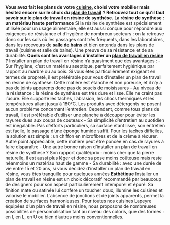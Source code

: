 ##
**Vous avez fait les plans de votre** [**cuisine**](/cuisine-CCU0001)**, choisi votre mobilier mais hésitez encore sur le choix du** [**plan de travail**](/plans-travail-CCN0091) **? Retrouvez tout ce qu’il faut savoir sur le plan de travail en résine de synthèse.**
**La résine de synthèse : un matériau haute performance**
Si la résine de synthèse est spécialement utilisée pour un usage alimentaire, elle est aussi conçue pour répondre aux exigences de résistance et d’hygiène de nombreux secteurs : on la retrouve donc sur les sols où les passages sont très fréquents, dans les laboratoires, dans les receveurs de **[salle de bains](/bain-CCU0002)** et bien entendu dans les plans de travail (cuisine et salle de bains). Une preuve de sa résistance et de sa durabilité.
**Quels sont les avantages d’installer un [plan de travail en résine](/resine-CCN688163) ?**
Installer un plan de travail en résine n’a quasiment que des avantages :
\- Sur l’hygiène, c’est un matériau aseptique, parfaitement hygiénique par rapport au marbre ou au bois. Si vous êtes particulièrement exigeant en termes de propreté, il est préférable pour vous d’installer un plan de travail en résine de synthèse. Cette matière est étanche et non poreuse, et il n’y a pas de joints apparents donc pas de soucis de moisissures
\- Au niveau de la résistance : la résine de synthèse est très dure et lisse. Elle ne craint pas l’usure. Elle supporte les taches, l’abrasion, les chocs thermiques et les températures allant jusqu’à 180°C. Les produits avec détergents ne posent aucun problème concernant l’entretien. Cependant, comme tous plans de travail, il est préférable d’utiliser une planche à découper pour éviter les rayures dues aux coups de couteaux
\- Sa simplicité d’entretien au quotidien est inégalable. Pas d’efforts particuliers, sa surface étant lisse, son entretien est facile, le passage d’une éponge humide suffit. Pour les taches difficiles, la solution est simple : un chiffon en microfibres et de la crème à récurer. Autre point appréciable, cette matière peut être poncée en cas de rayures à faire disparaître
\- Une autre bonne raison d’installer un plan de travail en résine de synthèse ? Son rapport qualité/prix : moins cher que la pierre naturelle, il est aussi plus léger et donc sa pose moins coûteuse mais reste néanmoins un matériau haut de gamme
\- Sa durabilité : avec une durée de vie entre 15 et 20 ans, si vous décidez d’installer un plan de travail en résine, vous êtes tranquille pour quelques années
**Esthétique**
Installer un plan de travail en résine est un choix décoratif recommandé par beaucoup de designers pour son aspect particulièrement intemporel et épuré. Sa finition mate ou satinée lui confère un toucher doux, illumine les cuisines et valorise le mobilier. L’absence de jonctions et de joints apparents, permet la création de surfaces harmonieuses.
Pour toutes nos cuisines Lapeyre équipées d’un plan de travail en résine, nous proposons de nombreuses possibilités de personnalisation tant au niveau des coloris, que des formes : en I, en L, en U ou bien d’autres moins conventionnelles.